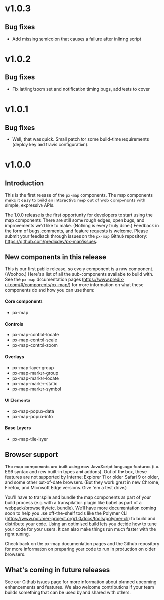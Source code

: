 v1.0.3
==================
## Bug fixes
* Add missing semicolon that causes a failure after inlining script

v1.0.2
==================
## Bug fixes
* Fix lat/lng/zoom set and notification timing bugs, add tests to cover

v1.0.1
==================
## Bug fixes
* Well, that was quick. Small patch for some build-time requirements (deploy key and travis configuration).

v1.0.0
==================
## Introduction
This is the first release of the `px-map` components. The map components make it easy to build an interactive map out of web components with simple, expressive APIs.

The 1.0.0 release is the first opportunity for developers to start using the map components. There are still some rough edges, open bugs, and improvements we'd like to make. (Nothing is every truly done.) Feedback in the form of bugs, comments, and feature requests is welcome. Please submit your feedback through issues on the `px-map` Github repository: https://github.com/predixdev/px-map/issues.

## New components in this release

This is our first public release, so every component is a new component. (Woohoo.) Here's a list of all the sub-components available to build with. See the `px-map` documentation pages (https://www.predix-ui.com/#/components/px-map/) for more information on what these components do and how you can use them:

#### Core components
* px-map

#### Controls
* px-map-control-locate
* px-map-control-scale
* px-map-control-zoom

#### Overlays
* px-map-layer-group
* px-map-marker-group
* px-map-marker-locate
* px-map-marker-static
* px-map-marker-symbol

#### UI Elements
* px-map-popup-data
* px-map-popup-info

#### Base Layers
* px-map-tile-layer

## Browser support

The map components are built using new JavaScript language features (i.e. ES6 syntax and new built-in types and addons). Out of the box, these features are not supported by Internet Explorer 11 or older, Safari 9 or older, and some other out-of-date browsers. (But they work great in new Chrome, Firefox, and Microsoft Edge versions. Give 'em a test drive.)

You'll have to transpile and bundle the map components as part of your build process (e.g. with a transpilation plugin like babel as part of a webpack/browserify/etc. bundle). We'll have more documentation coming soon to help you use off-the-shelf tools like the Polymer CLI (https://www.polymer-project.org/1.0/docs/tools/polymer-cli) to build and distribute your code. Using an optimized build lets you decide how to tune your code for your users. It can also make things run much faster with the right tuning.

Check back on the px-map documentation pages and the Github repository for more information on preparing your code to run in production on older browsers.

## What's coming in future releases

See our Github issues page for more information about planned upcoming enhancements and features. We also welcome contributions if your team builds something that can be used by and shared with others.
